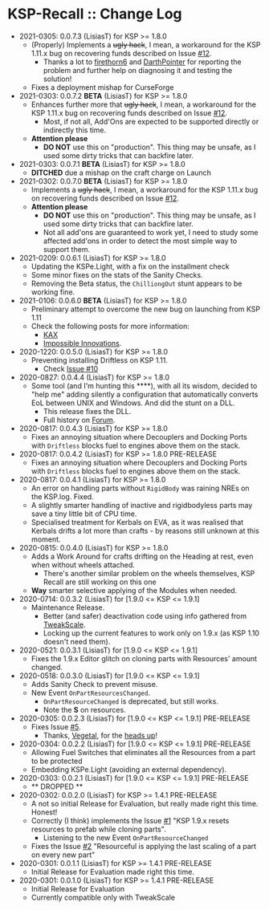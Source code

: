# KSP-Recall :: Change Log

* 2021-0305: 0.0.7.3 (LisiasT) for KSP >= 1.8.0
	+ (Properly) Implements a ~~ugly hack~~, I mean, a workaround for the KSP 1.11.x bug on recovering funds described on Issue [#12](https://github.com/net-lisias-ksp/KSP-Recall/issues/12).
		- Thanks a lot to [firethorn6](https://forum.kerbalspaceprogram.com/index.php?/profile/210389-firethorn6/) and [DarthPointer](https://forum.kerbalspaceprogram.com/index.php?/profile/203932-darthpointer/) for reporting the problem and further help on diagnosing it and testing the solution!
	+ Fixes a deployment mishap for CurseForge
* 2021-0303: 0.0.7.2 **BETA** (LisiasT) for KSP >= 1.8.0
	+ Enhances further more that ~~ugly hack~~, I mean, a workaround for the KSP 1.11.x bug on recovering funds described on Issue [#12](https://github.com/net-lisias-ksp/KSP-Recall/issues/12).
		- Most, if not all, Add'Ons are expected to be supported directly or indirectly this time. 
	+ **Attention please**
		- **DO NOT** use this on "production". This thing may be unsafe, as I used some dirty tricks that can backfire later.
* 2021-0303: 0.0.7.1 **BETA** (LisiasT) for KSP >= 1.8.0
	+ **DITCHED** due a mishap on the craft charge on Launch 
* 2021-0302: 0.0.7.0 **BETA** (LisiasT) for KSP >= 1.8.0
	+ Implements a ~~ugly hack~~, I mean, a workaround for the KSP 1.11.x bug on recovering funds described on Issue [#12](https://github.com/net-lisias-ksp/KSP-Recall/issues/12).
	+ **Attention please**
		- **DO NOT** use this on "production". This thing may be unsafe, as I used some dirty tricks that can backfire later.
		- Not all add'ons are guaranteed to work yet, I need to study some affected add'ons in order to detect the most simple way to support them. 
* 2021-0209: 0.0.6.1 (LisiasT) for KSP >= 1.8.0
	+ Updating the KSPe.Light, with a fix on the installment check
	+ Some minor fixes on the stats of the Sanity Checks.
	+ Removing the Beta status, the `ChilliongOut` stunt appears to be working fine.
* 2021-0106: 0.0.6.0 **BETA** (LisiasT) for KSP >= 1.8.0
	+ Preliminary attempt to overcome the new bug on launching from KSP 1.11
	+ Check the following posts for more information:
		- [KAX](https://forum.kerbalspaceprogram.com/index.php?/topic/180268-131/page/9/&tab=comments#comment-3901075)
		- [Impossible Innovations](https://forum.kerbalspaceprogram.com/index.php?/topic/175694-131/&do=findComment&comment=3901072).
* 2020-1220: 0.0.5.0 (LisiasT) for KSP >= 1.8.0
	+ Preventing installing Driftless on KSP 1.11.
		- Check [Issue #10](https://github.com/net-lisias-ksp/KSP-Recall/issues/10)
* 2020-0827: 0.0.4.4 (LisiasT) for KSP >= 1.8.0
	+ Some tool (and I'm hunting this \*\*\*\*), with all its wisdom, decided to "help me" adding silently a configuration that automatically converts EoL between UNIX and Windows. And did the stunt on a DLL.
		+ This release fixes the DLL.
		+ Full history on [Forum](https://forum.kerbalspaceprogram.com/index.php?/topic/179030-ksp-141-tweakscale-under-lisias-management-24321-2020-00804/&do=findComment&comment=3845367). 
* 2020-0817: 0.0.4.3 (LisiasT) for KSP >= 1.8.0
	+ Fixes an annoying situation where Decouplers and Docking Ports with `Driftless` blocks fuel to engines above them on the stack. 
* 2020-0817: 0.0.4.2 (LisiasT) for KSP >= 1.8.0 PRE-RELEASE
	+ Fixes an annoying situation where Decouplers and Docking Ports with `Driftless` blocks fuel to engines above them on the stack. 
* 2020-0817: 0.0.4.1 (LisiasT) for KSP >= 1.8.0
	+ An error on handling parts without `RigidBody` was raining NREs on the KSP.log. Fixed.
	+ A slightly smarter handling of inactive and rigidbodyless parts may save a tiny little bit of CPU time.
	+ Specialised treatment for Kerbals on EVA, as it was realised that Kerbals drifts a lot more than crafts - by reasons still unknown at this moment.
* 2020-0815: 0.0.4.0 (LisiasT) for KSP >= 1.8.0
	+ Adds a Work Around for crafts drifting on the Heading at rest, even when without wheels attached.
		- There's another similar problem on the wheels themselves, KSP Recall are still working on this one
	+ **Way** smarter selective applying of the Modules when needed.  
* 2020-0714: 0.0.3.2 (LisiasT) for [1.9.0 <= KSP <= 1.9.1]
	+ Maintenance Release.
		- Better (and safer) deactivation code using info gathered from [TweakScale](https://github.com/net-lisias-ksp/TweakScale/issues/125).
		- Locking up the current features to work only on 1.9.x (as KSP 1.10 doesn't need them).
* 2020-0521: 0.0.3.1 (LisiasT) for [1.9.0 <= KSP <= 1.9.1]
	* Fixes the 1.9.x Editor glitch on cloning parts with Resources' amount changed.
* 2020-0518: 0.0.3.0 (LisiasT) for [1.9.0 <= KSP <= 1.9.1]
	* Adds Sanity Check to prevent misuse.
	* New Event `OnPartResourcesChanged`.
		* `OnPartResourceChanged` is deprecated, but still works.
		* Note the **S** on resources.
* 2020-0305: 0.0.2.3 (LisiasT) for [1.9.0 <= KSP <= 1.9.1] PRE-RELEASE
	+ Fixes Issue [#5](https://github.com/net-lisias-ksp/KSP-Recall/issues/5).
		- Thanks, [Vegetal](https://forum.kerbalspaceprogram.com/?app=core&module=members&controller=profile&id=147251), for the [heads up](https://forum.kerbalspaceprogram.com/index.php?/topic/192048-ksp-recall-0022-pre-release-2020-0304/&do=findComment&comment=3752047)! 
* 2020-0304: 0.0.2.2 (LisiasT) for [1.9.0 <= KSP <= 1.9.1] PRE-RELEASE
	+ Allowing Fuel Switches that eliminates all the Resources from a part to be protected
	+ Embedding KSPe.Light (avoiding an external dependency).
* 2020-0303: 0.0.2.1 (LisiasT) for [1.9.0 <= KSP <= 1.9.1] PRE-RELEASE
	+ ** DROPPED ** 
* 2020-0302: 0.0.2.0 (LisiasT) for KSP >= 1.4.1 PRE-RELEASE
	+ A not so initial Release for Evaluation, but really made right this time. Honest!
	+ Correctly (I think) implements the Issue [#1](https://github.com/net-lisias-ksp/KSP-Recall/issues/3) "KSP 1.9.x resets resources to prefab while cloning parts".
		- Listening to the new Event `OnPartResourceChanged`
	+ Fixes the Issue [#2](https://github.com/net-lisias-ksp/KSP-Recall/issues/2) "Resourceful is applying the last scaling of a part on every new part"
* 2020-0301: 0.0.1.1 (LisiasT) for KSP >= 1.4.1 PRE-RELEASE
	+ Initial Release for Evaluation made right this time.
* 2020-0301: 0.0.1.0 (LisiasT) for KSP >= 1.4.1 PRE-RELEASE
	+ Initial Release for Evaluation
	+ Currently compatible only with TweakScale
